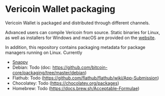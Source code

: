 Vericoin Wallet packaging
=======

Vericoin Wallet is packaged and distributed through different channels.

Advanced users can compile Vericoin from source. Static binaries for Linux, as well as installers for Windows and macOS are
provided on the [website](https://vericoin.info/vericoin-digital-reserve/).

In addition, this repository contains packaging metadata for package managers running on Linux. Currently

* [Snappy](/snap)
* Debian: Todo (doc: https://github.com/bitcoin-core/packaging/tree/master/debian)
* Flathub: Todo (https://github.com/flathub/flathub/wiki/App-Submission)
* Chocolatey: Todo (https://chocolatey.org/packages)
* Homebrew: Todo (https://docs.brew.sh/Acceptable-Formulae)
